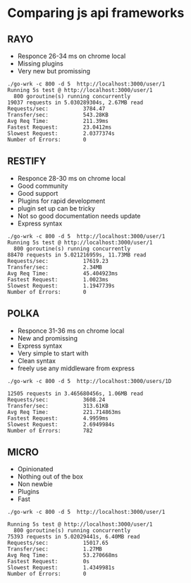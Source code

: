 # Comparing js api frameworks

## RAYO

- Responce 26-34 ms on chrome local
- Missing plugins
- Very new but promissing

```
./go-wrk -c 800 -d 5  http://localhost:3000/user/1
Running 5s test @ http://localhost:3000/user/1
  800 goroutine(s) running concurrently
19037 requests in 5.030289304s, 2.67MB read
Requests/sec:           3784.47
Transfer/sec:           543.28KB
Avg Req Time:           211.39ms
Fastest Request:        23.0412ms
Slowest Request:        2.0377374s
Number of Errors:       0

```

## RESTIFY

- Responce 28-30 ms on chrome local
- Good community
- Good support
- Plugins for rapid development
- plugin set up can be tricky
- Not so good documentation needs update
- Express syntax

```
./go-wrk -c 800 -d 5  http://localhost:3000/user/1
Running 5s test @ http://localhost:3000/user/1
  800 goroutine(s) running concurrently
88470 requests in 5.021216959s, 11.73MB read
Requests/sec:           17619.23
Transfer/sec:           2.34MB
Avg Req Time:           45.404923ms
Fastest Request:        1.0023ms
Slowest Request:        1.1947739s
Number of Errors:       0

```

## POLKA

- Responce 31-36 ms on chrome local
- New and promissing
- Express syntax
- Very simple to start with
- Clean syntax
- freely use any middleware from express

```
./go-wrk -c 800 -d 5  http://localhost:3000/users/1D

12505 requests in 3.465680456s, 1.06MB read
Requests/sec:           3608.24
Transfer/sec:           313.61KB
Avg Req Time:           221.714863ms
Fastest Request:        4.9959ms
Slowest Request:        2.6949984s
Number of Errors:       782

```

## MICRO

- Opinionated
- Nothing out of the box
- Non newbie
- Plugins
- Fast

```
./go-wrk -c 800 -d 5  http://localhost:3000/user/1

Running 5s test @ http://localhost:3000/user/1
  800 goroutine(s) running concurrently
75393 requests in 5.02029441s, 6.40MB read
Requests/sec:           15017.65
Transfer/sec:           1.27MB
Avg Req Time:           53.270668ms
Fastest Request:        0s
Slowest Request:        1.4349981s
Number of Errors:       0
```
